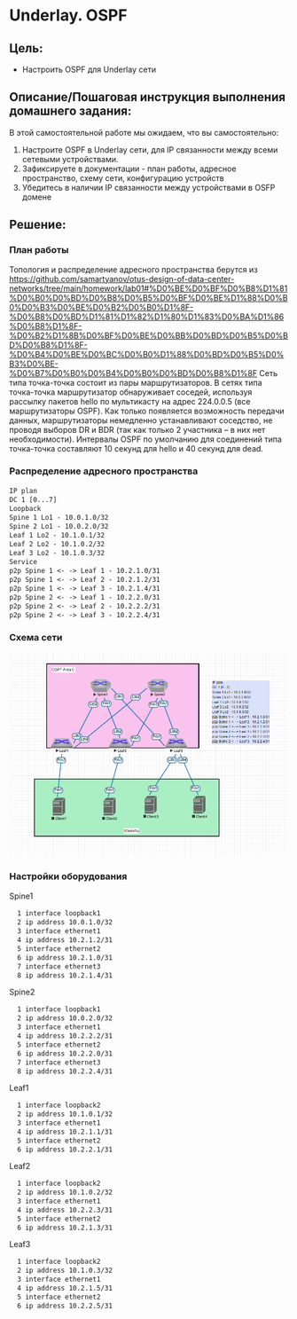   # Underlay. OSPF

## Цель:
- Настроить OSPF для Underlay сети

## Описание/Пошаговая инструкция выполнения домашнего задания:

В этой самостоятельной работе мы ожидаем, что вы самостоятельно:

1) Настроите OSPF в Underlay сети, для IP связанности между всеми сетевыми устройствами.
2) Зафиксируете в документации - план работы, адресное пространство, схему сети, конфигурацию устройств
3) Убедитесь в наличии IP связанности между устройствами в OSFP домене

## Решение:

### План работы

Топология и распределение адресного пространства берутся из https://github.com/samartyanov/otus-design-of-data-center-networks/tree/main/homework/lab01#%D0%BE%D0%BF%D0%B8%D1%81%D0%B0%D0%BD%D0%B8%D0%B5%D0%BF%D0%BE%D1%88%D0%B0%D0%B3%D0%BE%D0%B2%D0%B0%D1%8F-%D0%B8%D0%BD%D1%81%D1%82%D1%80%D1%83%D0%BA%D1%86%D0%B8%D1%8F-%D0%B2%D1%8B%D0%BF%D0%BE%D0%BB%D0%BD%D0%B5%D0%BD%D0%B8%D1%8F-%D0%B4%D0%BE%D0%BC%D0%B0%D1%88%D0%BD%D0%B5%D0%B3%D0%BE-%D0%B7%D0%B0%D0%B4%D0%B0%D0%BD%D0%B8%D1%8F 
Сеть типа точка-точка состоит из пары маршрутизаторов. В сетях типа точка-точка маршрутизатор обнаруживает соседей, используя рассылку пакетов hello по мультикасту на адрес 224.0.0.5 (все маршрутизаторы OSPF). Как только появляется возможность передачи данных, маршрутизаторы немедленно устанавливают соседство, не проводя выборов DR и BDR (так как только 2 участника – в них нет необходимости). 
Интервалы OSPF по умолчанию для соединений типа точка-точка составляют 10 секунд для hello и 40 секунд для dead. 

### Распределение адресного пространства

    IP plan
    DC 1 [0...7]
    Loopback
    Spine 1 Lo1 - 10.0.1.0/32
    Spine 2 Lo1 - 10.0.2.0/32
    Leaf 1 Lo2 - 10.1.0.1/32
    Leaf 2 Lo2 - 10.1.0.2/32
    Leaf 3 Lo2 - 10.1.0.3/32
    Service
    p2p Spine 1 <- -> Leaf 1 - 10.2.1.0/31
    p2p Spine 1 <- -> Leaf 2 - 10.2.1.2/31
    p2p Spine 1 <- -> Leaf 3 - 10.2.1.4/31
    p2p Spine 2 <- -> Leaf 1 - 10.2.2.0/31
    p2p Spine 2 <- -> Leaf 2 - 10.2.2.2/31
    p2p Spine 2 <- -> Leaf 3 - 10.2.2.4/31
    
### Схема сети

![Схема сети](img6.png)

### Настройки оборудования

Spine1

      1 interface loopback1
      2 ip address 10.0.1.0/32
      3 interface ethernet1 
      4 ip address 10.2.1.2/31
      5 interface ethernet2
      6 ip address 10.2.1.0/31
      7 interface ethernet3
      8 ip address 10.2.1.4/31
      
Spine2    

      1 interface loopback1
      2 ip address 10.0.2.0/32
      3 interface ethernet1 
      4 ip address 10.2.2.2/31
      5 interface ethernet2
      6 ip address 10.2.2.0/31
      7 interface ethernet3
      8 ip address 10.2.2.4/31

Leaf1

      1 interface loopback2
      2 ip address 10.1.0.1/32
      3 interface ethernet1 
      4 ip address 10.2.1.1/31
      5 interface ethernet2
      6 ip address 10.2.2.1/31
      

Leaf2

      1 interface loopback2
      2 ip address 10.1.0.2/32
      3 interface ethernet1 
      4 ip address 10.2.2.3/31
      5 interface ethernet2
      6 ip address 10.2.1.3/31
      

Leaf3

      1 interface loopback2
      2 ip address 10.1.0.3/32
      3 interface ethernet1 
      4 ip address 10.2.1.5/31
      5 interface ethernet2
      6 ip address 10.2.2.5/31
      
